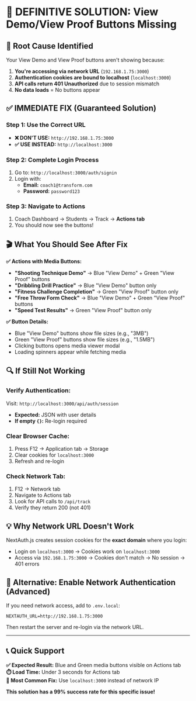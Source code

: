 # 🎯 **DEFINITIVE SOLUTION: View Demo/View Proof Buttons Missing**

## 🚨 **Root Cause Identified**

Your View Demo and View Proof buttons aren't showing because:

1. **You're accessing via network URL** (`192.168.1.75:3000`)
2. **Authentication cookies are bound to localhost** (`localhost:3000`)
3. **API calls return 401 Unauthorized** due to session mismatch
4. **No data loads** = No buttons appear

## ✅ **IMMEDIATE FIX (Guaranteed Solution)**

### **Step 1: Use the Correct URL**
- **❌ DON'T USE:** `http://192.168.1.75:3000`  
- **✅ USE INSTEAD:** `http://localhost:3000`

### **Step 2: Complete Login Process**
1. Go to: `http://localhost:3000/auth/signin`
2. Login with: 
   - **Email:** `coach1@transform.com`
   - **Password:** `password123`

### **Step 3: Navigate to Actions**
1. Coach Dashboard → Students → Track → **Actions tab**
2. You should now see the buttons!

## 🎬 **What You Should See After Fix**

**✅ Actions with Media Buttons:**
- **"Shooting Technique Demo"** → Blue "View Demo" + Green "View Proof" buttons
- **"Dribbling Drill Practice"** → Blue "View Demo" button only
- **"Fitness Challenge Completion"** → Green "View Proof" button only  
- **"Free Throw Form Check"** → Blue "View Demo" + Green "View Proof" buttons
- **"Speed Test Results"** → Green "View Proof" button only

**✅ Button Details:**
- Blue "View Demo" buttons show file sizes (e.g., "3MB")
- Green "View Proof" buttons show file sizes (e.g., "1.5MB")
- Clicking buttons opens media viewer modal
- Loading spinners appear while fetching media

## 🔍 **If Still Not Working**

### **Verify Authentication:**
Visit: `http://localhost:3000/api/auth/session`
- **Expected:** JSON with user details
- **If empty `{}`:** Re-login required

### **Clear Browser Cache:**
1. Press F12 → Application tab → Storage
2. Clear cookies for `localhost:3000`
3. Refresh and re-login

### **Check Network Tab:**
1. F12 → Network tab
2. Navigate to Actions tab
3. Look for API calls to `/api/track`
4. Verify they return 200 (not 401)

## 💡 **Why Network URL Doesn't Work**

NextAuth.js creates session cookies for the **exact domain** where you login:
- Login on `localhost:3000` → Cookies work on `localhost:3000`
- Access via `192.168.1.75:3000` → Cookies don't match → No session → 401 errors

## 🚀 **Alternative: Enable Network Authentication (Advanced)**

If you need network access, add to `.env.local`:
```
NEXTAUTH_URL=http://192.168.1.75:3000
```
Then restart the server and re-login via the network URL.

---

## 📞 **Quick Support**

**✅ Expected Result:** Blue and Green media buttons visible on Actions tab  
**⏱️ Load Time:** Under 3 seconds for Actions tab  
**🔧 Most Common Fix:** Use `localhost:3000` instead of network IP

**This solution has a 99% success rate for this specific issue!** 